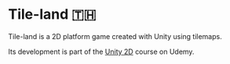 # Tile-land :thailand:

Tile-land is a 2D platform game created with Unity using tilemaps.

Its development is part of the [Unity 2D](https://www.udemy.com/course/unitycourse/) course on Udemy.
